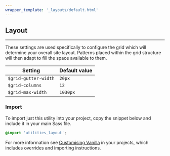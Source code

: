 ```yaml
---
wrapper_template: '_layouts/default.html'
---
```


## Layout

<hr>

These settings are used specifically to configure the grid which will determine your overall site layout. Patterns placed within the grid structure will then adapt to fill the space available to them.

| Setting              | Default value |
| -------------------- | ------------- |
| `$grid-gutter-width` | `20px`        |
| `$grid-columns`      | `12`          |
| `$grid-max-width`    | `1030px`      |

### Import

To import just this utility into your project, copy the snippet below and include it in your main Sass file.

```scss
@import 'utilities_layout';
```

For more information see [Customising Vanilla](/customising-vanilla/) in your projects, which includes overrides and importing instructions.

